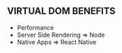 ## VIRTUAL DOM BENEFITS

* Performance
* Server Side Rendering => Node
* Native Apps => React Native
